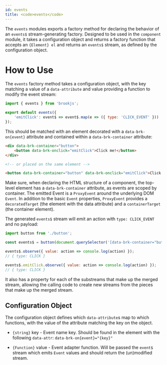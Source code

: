 ```yaml
---
id: events
title: <code>events</code>
---
```


The `events` modules exports a factory method for declaring the behavior of an `events$` stream-generating factory. Designed to be used in the `component` module, it takes a configuration object and returns a factory function that accepts an `{Element} el` and returns an `events$` stream, as defined by the configuration object.

# How to Use

The `events` factory method takes a configuration object, with the key matching a value of a `data-attribute` and value providing a function to modify the event stream:

```js
import { events } from 'brookjs';

export default events({
    'emitClick': event$ => event$.map(e => ({ type: 'CLICK_EVENT' }))
});
```

This should be matched with an element decorated with a `data-brk-on{event}` attribute and contained within a `data-brk-container` attribute:

```html
<div data-brk-container="button">
    <button data-brk-onclick="emitClick">Click me!</button>
</div>

<!-- or placed on the same element -->

<button data-brk-container="button" data-brk-onclick="emitClick">Click me!</button>
```

Make sure, when declaring the HTML structure of a component, the top-level element has a `data-brk-container` attribute, as events are scoped by container. The emitted Event is a `ProxyEvent` around the underlying DOM `Event`. In addition to the basic `Event` properties, `ProxyEvent` provides a `decoratedTarget` (the element with the data attribute) and a `containerTarget` (the container element).

The generated `events$` stream will emit an action with `type: CLICK_EVENT` and no payload:

```js
import button from './button';

const events$ = button(document.querySelector('[data-brk-container="button"]'));

events$.observe({ value: action => console.log(action) });
// { type: CLICK }

events$.emitClick.observe({ value: action => console.log(action) });
// { type: CLICK }
```

It also has a property for each of the substreams that make up the merged stream, allowing the calling code to create new streams from the pieces that make up the merged stream.

## Configuration Object

The configuration object defines which `data-attribute`s map to which functions, with the value of the attribute matching the key on the object.

* `{string}` key - Event name key. Should be found in the element with the following `data-attr`: `data-brk-on{event}="{key}"`

* `{Function}` value - Event adapter function. Will be passed the `event$` stream which emits `Event` values and should return the (un)modified stream.
